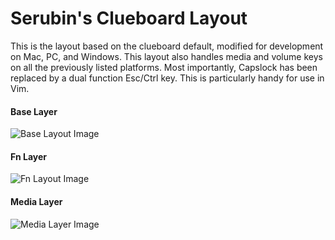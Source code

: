 # Serubin's Clueboard Layout

This is the layout based on the clueboard default, modified for development on Mac, PC, and Windows. This layout also handles media and volume keys on all the previously listed platforms. Most importantly, Capslock has been replaced by a dual function Esc/Ctrl key. This is particularly handy for use in Vim. 

#### Base Layer
![Base Layout Image](http://i.imgur.com/qL78n1y.png)

#### Fn Layer
![Fn Layout Image](http://i.imgur.com/QuwxePw.png)

#### Media Layer
![Media Layer Image](http://i.imgur.com/oOfWXMf.png)



